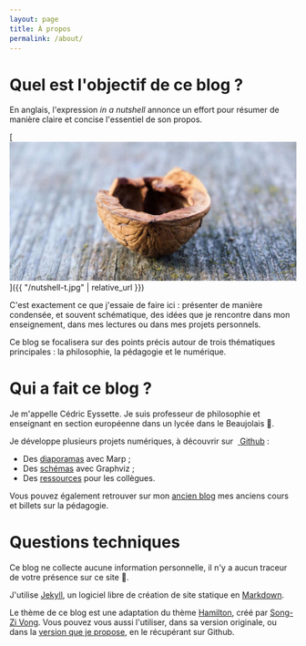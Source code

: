 ```yaml
---
layout: page
title: À propos
permalink: /about/
---
```


# Quel est l'objectif de ce blog ?

En anglais, l'expression _in a nutshell_ annonce un effort pour résumer de manière claire et concise l'essentiel de son propos.

[![](/nutshell-t.jpg)]({{ "/nutshell-t.jpg" | relative_url }})

C'est exactement ce que j'essaie de faire ici : présenter de manière condensée, et souvent schématique, des idées que je rencontre dans mon enseignement, dans mes lectures ou dans mes projets personnels.

Ce blog se focalisera sur des points précis autour de trois thématiques principales : la philosophie, la pédagogie et le numérique.

# Qui a fait ce blog ?

Je m'appelle Cédric Eyssette. Je suis professeur de philosophie et enseignant en section européenne dans un lycée dans le Beaujolais 🍷.

Je développe plusieurs projets numériques, à découvrir sur  [<i class="fab fa-github-alt"></i> Github](https://github.com/eyssette) :

- Des [diaporamas](https://eyssette.github.io/marp-slides/) avec Marp ;
- Des [schémas](https://github.com/eyssette/graphviz-examples/) avec Graphviz ;
- Des [ressources](https://eyssette.github.io/ressources-generales-enseignement-philosophie/) pour les collègues.

Vous pouvez également retrouver sur mon [ancien blog](https://eyssette.github.io/ancien-blog/) mes anciens cours et billets sur la pédagogie.

# Questions techniques

Ce blog ne collecte aucune information personnelle, il n'y a aucun traceur de votre présence sur ce site <span class="cross">🍪</span>.

J'utilise [Jekyll](https://jekyllrb.com/), un logiciel libre de création de site statique en [Markdown](https://daringfireball.net/projects/markdown/).

Le thème de ce blog est une adaptation du thème [Hamilton](https://github.com/zivhub/jekyll-theme-hamilton), créé par [Song-Zi Vong](https://github.com/zivhub). Vous pouvez vous aussi l'utiliser, dans sa version originale, ou dans la [version que je propose](https://github.com/eyssette/in-a-nutshell), en le récupérant sur Github.

 